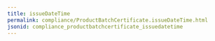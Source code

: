 ```yaml
---
title: issueDateTime
permalink: compliance/ProductBatchCertificate.issueDateTime.html
jsonid: compliance_productbatchcertificate_issuedatetime
---
```

